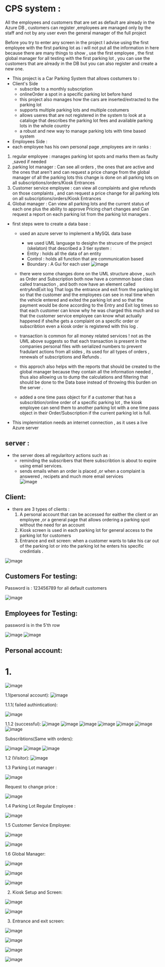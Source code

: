 # CPS system :

All the employees and customers that are set as default are already in the Azure DB , customers can register ,employees are managed only by the staff and not by any user even the general manager of the full project 

Before you try to enter any screen in the project I advise using the first employee with the first parking lot as i will not put all the information in here because there are many things to show , use the first employee , the first global manager for all testing with the first parking lot , you can use the customers that are already in the DB but you can also register and create a new one.


* This project is a Car Parking System that allows costumers to :
* Client's Side
   * subscribe to a monthly subscription
   * onlineOrder a spot in a specific parking lot before hand 
   * this project also manages how the cars are inserted/extracted to the parking lot 
   * supports multiple parking lots and multiple costumers 
   * allows useres that are not registered in the system to look at a cataloge that describes the parking lot fees and available parking lots in the whole country 
   * a robust and new way to manage parking lots with time based system 
 * Employees Side :
  * each employee has his own personal page ,employees are in ranks :
   1. regular employee : manages parking lot spots and marks them as faulty ,saved if needed 
   2. parking lot manager  : Can see all orders , the ones that are active and the ones that aren't and can request a price change from the global manager of all the parking lots this change is done on all parking lots on all subscriptions/orders/Kiosk Entrances 
   3. Customer service employee : can view all complaints and give refunds on those complaints , and can request a price change for all parking lots on all subscriptions/orders/Kiosk Entrances 
  4. Global manager : Can view all parking lots and the current status of each one plus the ability to approve Pricing chart changes and Can request a report on each parking lot from the parking lot managers .

* first steps were to create a data base :
   * used an azure server to implement a MySQL data base 
     * we used UML language to desighn the strucure of the project (skelaton) that described a 3 tier system :
      * Entity : holds all the data of an entity 
      * Control : holds all function that are communication based 
      * Boundary : A Gui for each user 
   ![image](https://github.com/AbednAboH/Car-Parking-System/assets/92520508/a3b8e905-a4df-4e91-80ac-b1d67fd35b42)

   * there were some changes done on the UML structure above , such as Order and Subscription both now have a commmon base class called transaction , and both now have an element called entryAndExit log That logs the entrance and exit from the parking lot so that the customer and the employees can see in real time when the vehicle entered and exited the parking lot and so that the payment would be done according to the Entry and Exit log times so that each customer can know why he was charged this much and so that the customer service employee can know what actually happened if she/he gets a complaint on a specific order or subscribtion even a kiosk order is registered with this log .
   
   * transaction is common for all money related services ! not as the UML above suggests so that each transaction is present in the companies personal files with serialized numbers to prevent fradulant actions from all sides , its used for all types of orders , renewals of subscriptions and Refunds .
   
   * this approch also helps with the reports that should be created to the global manager because they contain all the information needed , thus also allowing us to dump the calculations and filtering that should be done to the Data base instead of throwing this burden on the server .
   
   * added a one time pass object for if a customer that has a subscribtion/online order of a specific parking lot , the kiosk employee can send them to another parking lot with a one time pass object in their Order/Subscription if the current parking lot is full.
   
      
* This implemintation needs an internet connection , as it uses a live Azure server      

## server : 
   * the server does all regularitory actions such as :
     * reminding the subscribers that there subscribtion is about to expire using email services.
     * sends emails when an order is placed ,or when a complaint is answered , recipets and much more email services   
  ![image](https://github.com/AbednAboH/Car-Parking-System/assets/92520508/1dc2c4f8-7d24-4420-b561-4938dc4de730)

## Client:

  * there are 3 types of clients :
    1. A personal account that can be accessed for eaither the client or an employee ,or a general page that allows ordering a parking spot without the need for an account 
    2. Kiosk screen is used in each parking lot for general access to the parking lot for customers 
    3. Entrance and exit screen: when a customer wants to take his car out of the parking lot or into the parking lot he enters his specific credintials .
 
![image](https://github.com/AbednAboH/Car-Parking-System/assets/92520508/878217ca-c5b3-42de-bdda-50806d88cb98)

## Customers For testing:

Password is : 123456789 for all default customers

![image](https://github.com/AbednAboH/Car-Parking-System/assets/92520508/341449dd-5983-4f80-ad39-69f3342236da)

## Employees for Testing:
password is in the 5'th row

![image](https://github.com/AbednAboH/Car-Parking-System/assets/92520508/383a2c97-2260-48a8-9372-495e4099dbfa)
![image](https://github.com/AbednAboH/Car-Parking-System/assets/92520508/2b013350-8036-4c69-9afc-72f33d9b4b62)


## Personal account:


# 1.
 ![image](https://github.com/AbednAboH/Car-Parking-System/assets/92520508/2bbc4fca-48c6-4231-91b3-2bfc1508f77f)


 1.1(personal account):
    ![image](https://github.com/AbednAboH/Car-Parking-System/assets/92520508/b70774e0-a3e9-4920-8649-91a8105db026)
     
   1.1.1( failed authintication):
   
   ![image](https://github.com/AbednAboH/Car-Parking-System/assets/92520508/f956890f-98c8-4f88-a552-95df488debed)
   
   1.1.2 (successful):
   ![image](https://github.com/AbednAboH/Car-Parking-System/assets/92520508/290e7113-463e-4aef-8291-bcfbc744ebbc)
   ![image](https://github.com/AbednAboH/Car-Parking-System/assets/92520508/7eb44c61-5d25-471c-847d-22f461325520)
   ![image](https://github.com/AbednAboH/Car-Parking-System/assets/92520508/cdf4ac82-aece-484d-8617-7977e8d83ee7)
   ![image](https://github.com/AbednAboH/Car-Parking-System/assets/92520508/f330df9c-68e7-4c6b-bf8e-7a90a691b275)
   ![image](https://github.com/AbednAboH/Car-Parking-System/assets/92520508/3583b054-7789-4322-8217-7f9ec5e64707)
   ![image](https://github.com/AbednAboH/Car-Parking-System/assets/92520508/b71a2577-70c1-4a0d-aa90-5181b5a28a47)
   ![image](https://github.com/AbednAboH/Car-Parking-System/assets/92520508/3a8a1f3e-796c-41f5-a33f-c91ccf9f7822)
   
   Subscribtions(Same with orders):
   
   ![image](https://github.com/AbednAboH/Car-Parking-System/assets/92520508/de097786-6fab-4c6f-8f22-a74cd6460521)
   ![image](https://github.com/AbednAboH/Car-Parking-System/assets/92520508/d4431616-30c3-4f02-8013-04b93335b7e7)
   ![image](https://github.com/AbednAboH/Car-Parking-System/assets/92520508/b14ba568-5295-480a-a0c2-b69e7b5de8ab) 

 1.2 (Visitor): 
    ![image](https://github.com/AbednAboH/Car-Parking-System/assets/92520508/e6a2181d-dbdb-431d-aac8-a7514612ee2a)
    
 1.3 Parking Lot manager : 

  ![image](https://github.com/AbednAboH/Car-Parking-System/assets/92520508/7fac572f-5e0e-4245-933d-a48269e6ccc8)

  
  Request to change price :
  
  ![image](https://github.com/AbednAboH/Car-Parking-System/assets/92520508/59958b30-e085-48d2-85b2-47d596aae676)

1.4 Parking Lot Regular Employee :

![image](https://github.com/AbednAboH/Car-Parking-System/assets/92520508/49adc874-fd92-4099-b668-20e9c2c3253d)

1.5 Customer Service Employee:

![image](https://github.com/AbednAboH/Car-Parking-System/assets/92520508/b5a86a0b-fb62-4110-ac87-770090f543c7)

![image](https://github.com/AbednAboH/Car-Parking-System/assets/92520508/c86b6257-3c37-4481-b26c-81741a613057)


1.6 Global Manager:

![image](https://github.com/AbednAboH/Car-Parking-System/assets/92520508/e92bb565-7727-49f5-8dcd-361078a8a16c)

![image](https://github.com/AbednAboH/Car-Parking-System/assets/92520508/aedd22b0-9116-4b11-9e85-e52216e054ba)

![image](https://github.com/AbednAboH/Car-Parking-System/assets/92520508/a7abf609-0ef8-44cb-800f-9f68e8a54540)


2. Kiosk Setup and Screen:

![image](https://github.com/AbednAboH/Car-Parking-System/assets/92520508/b86bc1c6-d7fd-492c-a3bb-144070b86ccd)

![image](https://github.com/AbednAboH/Car-Parking-System/assets/92520508/ae275be2-8f5e-46d7-8fbf-856130b5ce91)

3. Entrance and exit screen:

![image](https://github.com/AbednAboH/Car-Parking-System/assets/92520508/f6fc3c98-09f9-4db3-8641-51bd5c953b9b)

![image](https://github.com/AbednAboH/Car-Parking-System/assets/92520508/d1c8a8de-f15c-47d3-a4e5-40ecf6ecd429)

![image](https://github.com/AbednAboH/Car-Parking-System/assets/92520508/93b09f23-2f6b-406c-bbbb-0b57de928239)

![image](https://github.com/AbednAboH/Car-Parking-System/assets/92520508/2024078e-31cd-4263-b6da-bfb650333bb5)


